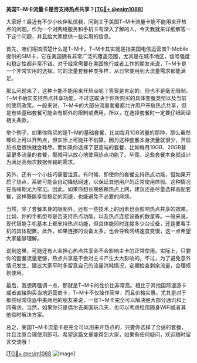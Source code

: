 **美国T~M卡流量卡是否支持热点共享？[[TG💪+ @esim1088](https://t.me/s/esim1088)]**

大家好！最近有不少小伙伴私信我，问到关于美国T~M卡流量卡能不能用来开热点的问题。作为一个对网络服务和手机卡有深入了解的人，今天我就来详细解答一下这个问题，并且给大家提供一些实用的信息。

首先，咱们得搞清楚什么是T~M卡。T~M卡其实就是指美国电信运营商T-Mobile提供的SIM卡，它在美国拥有非常广泛的覆盖范围，尤其是在城市地区，信号强度和稳定性都非常不错。对于经常需要在美国旅行或者工作的朋友来说，T~M卡是一个非常实用的选择。它的流量套餐种类多样，从日常使用到大流量需求都能满足。

那么问题来了，这种卡能不能用来开热点呢？答案是肯定的，但也不是毫无限制。T~M卡确实支持热点共享功能，不过这取决于你所购买的具体套餐类型以及当前的使用政策。一般来说，T~M卡的大部分流量套餐都允许用户开启热点共享，但是有些基础套餐可能会有额外的限制或费用。所以，在选择套餐时一定要仔细阅读相关条款。

举个例子，如果你购买的是T~M的基础套餐，比如每月1GB流量的那种，那么虽然理论上可以开热点，但实际上可能并不划算，因为这种套餐本身流量就很少，开启热点后很快就会耗尽。而如果你选择了更高端的套餐，比如每月10GB、20GB甚至更多流量的套餐，那就可以放心地使用热点功能了。毕竟，这些套餐本身就设计为满足高频次数据传输的需求。

另外，还有一个小技巧需要注意。有时候，即使你的套餐支持热点功能，但如果开启了热点，系统可能会自动降低网速，以保证其他用户的正常使用体验。这种情况在高峰期尤为常见。因此，如果你想长期依赖热点上网，建议还是尽量选择高配套餐，这样既能享受稳定的网速，也能避免不必要的麻烦。

当然，除了套餐本身的限制外，还有一些技术上的因素也会影响热点共享的效果。比如，你的手机型号是否支持热点功能，以及热点连接设备的数量等。一般来说，现代智能手机基本上都支持热点功能，但具体能同时连接多少台设备，还是要看手机的具体配置。此外，如果连接的设备太多，也会导致网络速度变慢，这一点希望大家能够理解。

说到这里，可能还有人会担心热点共享会不会影响主卡的正常使用。实际上，只要你的套餐流量足够，热点共享是不会对主卡产生太大影响的。不过，为了避免意外情况发生，建议大家平时多留意自己的流量消耗情况，定期检查剩余流量，合理规划使用。

最后，我想再强调一点，那就是T~M卡的性价比非常高。相比于其他国际漫游卡或者直接购买当地运营商卡，T~M卡不仅操作简单，而且价格实惠。尤其是对于那些经常往返中美两地的朋友来说，一张T~M卡完全可以解决绝大部分通讯和上网需求。当然，如果你只是偶尔去美国玩几天，也可以考虑租用随身WiFi或者其他临时解决方案。

总之，美国T~M卡流量卡是完全可以用来开热点的，只要你选择了合适的套餐，并且注意合理使用即可。希望这篇文章能帮到大家，如果有任何疑问，欢迎随时留言交流哦！

[[TG💪+ @esim1088](https://t.me/s/esim1088) ![Image](https://i.postimg.cc/4NQfJmqS/Snipaste-2025-05-13-00-14-12.png)]